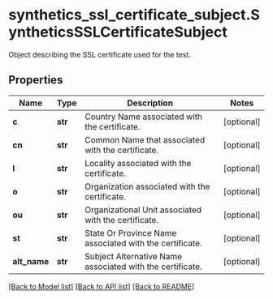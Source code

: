 # synthetics_ssl_certificate_subject.SyntheticsSSLCertificateSubject

Object describing the SSL certificate used for the test.
## Properties
Name | Type | Description | Notes
------------ | ------------- | ------------- | -------------
**c** | **str** | Country Name associated with the certificate. | [optional] 
**cn** | **str** | Common Name that associated with the certificate. | [optional] 
**l** | **str** | Locality associated with the certificate. | [optional] 
**o** | **str** | Organization associated with the certificate. | [optional] 
**ou** | **str** | Organizational Unit associated with the certificate. | [optional] 
**st** | **str** | State Or Province Name associated with the certificate. | [optional] 
**alt_name** | **str** | Subject Alternative Name associated with the certificate. | [optional] 

[[Back to Model list]](../README.md#documentation-for-models) [[Back to API list]](../README.md#documentation-for-api-endpoints) [[Back to README]](../README.md)


